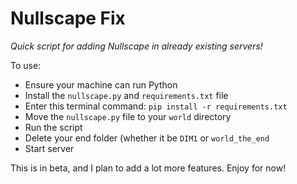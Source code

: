 # Nullscape Fix
*Quick script for adding Nullscape in already existing servers!*

To use:
 - Ensure your machine can run Python
 - Install the `nullscape.py` and `requirements.txt` file
 - Enter this terminal command: `pip install -r requirements.txt`
 - Move the `nullscape.py` file to your `world` directory
 - Run the script
 - Delete your end folder (whether it be `DIM1` or `world_the_end`
 - Start server

This is in beta, and I plan to add a lot more features. Enjoy for now!
